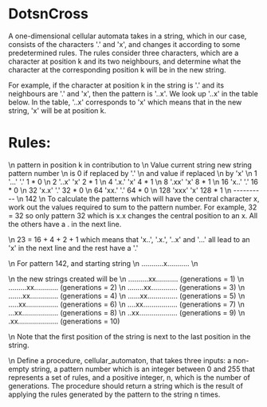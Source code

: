 # DotsnCross

A one-dimensional cellular automata takes in a string, which in our
case, consists of the characters '.' and 'x', and changes it according
to some predetermined rules. The rules consider three characters, which
are a character at position k and its two neighbours, and determine
what the character at the corresponding position k will be in the new
string.

For example, if the character at position k in the string  is '.' and
its neighbours are '.' and 'x', then the pattern is '..x'. We look up
'..x' in the table below. In the table, '..x' corresponds to 'x' which
means that in the new string, 'x' will be at position k.

# Rules:
\n          pattern in         position k in        contribution to
\n Value    current string     new string           pattern number
\n                                                  is 0 if replaced by '.'
\n                                                  and value if replaced
\n                                                  by 'x'
\n  1       '...'               '.'                        1 * 0
\n  2       '..x'               'x'                        2 * 1
\n  4       '.x.'               'x'                        4 * 1
\n  8       '.xx'               'x'                        8 * 1
\n 16       'x..'               '.'                       16 * 0
\n 32       'x.x'               '.'                       32 * 0
\n 64       'xx.'               '.'                       64 * 0
\n 128       'xxx'               'x'                      128 * 1
\n                                                      ----------
\n                                                           142
\n
 To calculate the patterns which will have the central character x, work
 out the values required to sum to the pattern number. For example,
 32 = 32 so only pattern 32 which is x.x changes the central position to
 an x. All the others have a . in the next line.

\n 23 = 16 + 4 + 2 + 1 which means that 'x..', '.x.', '..x' and '...' all
   lead to an 'x' in the next line and the rest have a '.'

 
\n For pattern 142, and starting string
\n ...........x...........
\n 
 
\n the new strings created will be
\n ..........xx...........  (generations = 1)
\n .........xx............  (generations = 2)
\n ........xx.............  (generations = 3)
\n .......xx..............  (generations = 4)
\n ......xx...............  (generations = 5)
\n .....xx................  (generations = 6)
\n ....xx.................  (generations = 7)
\n ...xx..................  (generations = 8)
\n ..xx...................  (generations = 9)
\n .xx....................  (generations = 10)

\n Note that the first position of the string is next to the last position
 in the string.

\n Define a procedure, cellular_automaton, that takes three inputs:
     a non-empty string,
     a pattern number which is an integer between 0 and 255 that
 represents a set of rules, and
     a positive integer, n, which is the number of generations.
 The procedure should return a string which is the result of
 applying the rules generated by the pattern to the string n times.
